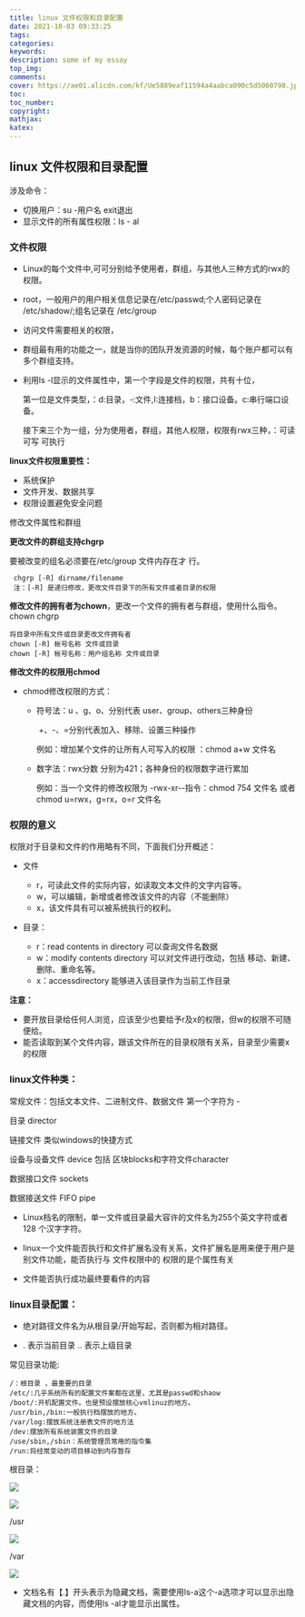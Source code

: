 ```yaml
---
title: linux 文件权限和目录配置
date: 2021-10-03 09:33:25
tags: 
categories: 
keywords:
description: some of my essay
top_img: 
comments: 
cover: https://ae01.alicdn.com/kf/Ue5889eaf11594a4aabca090c5d5060798.jpg
toc:  
toc_number:
copyright:
mathjax:
katex:
---
```


## linux 文件权限和目录配置

涉及命令：

- 切换用户：su -用户名      exit退出
- 显示文件的所有属性权限：ls - al



### 文件权限

- Linux的每个文件中,可可分别给予使用者，群组，与其他人三种方式的rwx的权限。

- root，一般用户的用户相关信息记录在/etc/passwd;个人密码记录在 /etc/shadow/;组名记录在 /etc/group

- 访问文件需要相关的权限，

- 群组最有用的功能之一，就是当你的团队开发资源的时候，每个账户都可以有多个群组支持。

- 利用ls -l显示的文件属性中，第一个字段是文件的权限，共有十位，

  第一位是文件类型，：d:目录，-:文件,I:连接档，b：接口设备。c:串行端口设备。

  接下来三个为一组，分为使用者，群组，其他人权限，权限有rwx三种，：可读 可写 可执行

**linux文件权限重要性：** 

- 系统保护
- 文件开发、数据共享
- 权限设置避免安全问题

修改文件属性和群组

**更改文件的群组支持chgrp**

要被改变的组名必须要在/etc/group 文件内存在才 行。

```
 chgrp [-R] dirname/filename
 注：[-R] 是递归修改，更改文件目录下的所有文件或者目录的权限
```

**修改文件的拥有者为chown**，更改一个文件的拥有者与群组，使用什么指令。chown chgrp

```
将目录中所有文件或目录更改文件拥有者
chown [-R] 帐号名称 文件或目录
chown [-R] 帐号名称：用户组名称 文件或目录
```

**修改文件的权限用chmod**

- chmod修改权限的方式：

  - 符号法：u 、g、o、分别代表 user、group、others三种身份

    ​		+、-、=分别代表加入、移除、设置三种操作

    例如：增加某个文件的让所有人可写入的权限 ：chmod a+w  文件名

  - 数字法：rwx分数 分别为421；各种身份的权限数字进行累加

    例如：当一个文件的修改权限为 -rwx-xr--指令：chmod 754  文件名  或者chmod u=rwx，g=rx，o=r 文件名 



### 权限的意义

权限对于目录和文件的作用略有不同，下面我们分开概述：

- 文件
  - r，可读此文件的实际内容，如读取文本文件的文字内容等。
  - w，可以编辑，新增或者修改该文件的内容（不能删除）
  - x，该文件具有可以被系统执行的权利。

- 目录：
  - r：read contents in directory	可以查询文件名数据
  - w：modify contents directory  可以对文件进行改动，包括 移动、新建、删除、重命名等。
  - x：accessdirectory    能够进入该目录作为当前工作目录

**注意：**

- 要开放目录给任何人浏览，应该至少也要给予r及x的权限，但w的权限不可随便给。
- 能否读取到某个文件内容，跟该文件所在的目录权限有关系，目录至少需要x的权限

### linux文件种类：

常规文件：包括文本文件、二进制文件、数据文件  第一个字符为 -

目录   director

链接文件   类似windows的快捷方式

设备与设备文件 device  包括 区块blocks和字符文件character 

数据接口文件  sockets

数据接送文件   FIFO pipe



- Linux档名的限制，单一文件或目录最大容许的文件名为255个英文字符或者128 个汉字字符。

- linux一个文件能否执行和文件扩展名没有关系，文件扩展名是用来便于用户是别文件功能，能否执行与 文件权限中的  权限的是个属性有关
- 文件能否执行成功最终要看件的内容

### linux目录配置：

- 绝对路径文件名为从根目录/开始写起，否则都为相对路径。

- .  表示当前目录          ..  表示上级目录

常见目录功能:

```
/：根目录 ，最重要的目录
/etc/:几乎系统所有的配置文件案都在这里，尤其是passwd和shaow
/boot/:开机配置文件。也是预设摆放核心vmlinuz的地方。
/usr/bin,/bin:一般执行档摆放的地方。
/var/log:摆放系统注册表文件的地方法
/dev:摆放所有系统装置文件的目录
/use/sbin,/sbin：系统管理员常用的指令集
/run:将经常变动的项目移动到内存暂存
```

根目录：

![](https://www.hualigs.cn/image/615904e2ddc91.jpg)

![](https://www.hualigs.cn/image/615904e3495de.jpg)

/usr

![](https://www.hualigs.cn/image/615904e341b8c.jpg)

/var

 ![](https://www.hualigs.cn/image/615904e33db17.jpg)



- 文档名有【.】开头表示为隐藏文档，需要使用ls-a这个-a选项才可以显示出隐藏文档的内容，而使用ls -al才能显示出属性。

